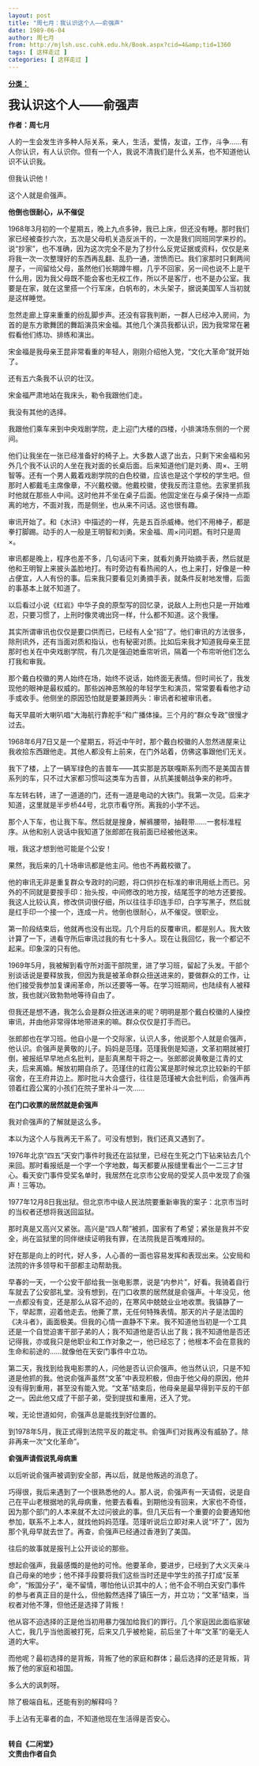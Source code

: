 ```yaml
---
layout: post
title: "周七月：我认识这个人——俞强声"
date: 1989-06-04
author: 周七月
from: http://mjlsh.usc.cuhk.edu.hk/Book.aspx?cid=4&amp;tid=1360
tags: [ 这样走过 ]
categories: [ 这样走过 ]
---
```


<div style="margin: 15px 10px 10px 0px;">
<div>
<span id="ctl00_ContentPlaceHolder1_chapter1_SubjectLabel" style="font-weight:bold;text-decoration:underline;">
   分类：
  </span>
</div>
<p>
<strong>
<font size="5">
    我认识这个人——俞强声
   </font>
</strong>
</p>
<p>
<strong>
   作者：周七月
  </strong>
</p>
<p>
  人的一生会发生许多种人际关系，亲人，生活，爱情，友谊，工作，斗争……有人你认识，有人认识你。但有一个人，我说不清我们是什么关系，也不知道他认识不认识我。
 </p>
<p>
  但我认识他！
 </p>
<p>
  这个人就是俞强声。
 </p>
<p>
<strong>
   他倒也很耐心，从不催促
  </strong>
</p>
<p>
  1968年3月初的一个星期五，晚上九点多钟，我已上床，但还没有睡。那时我们家已经被查抄六次，五次是父母机关造反派干的，一次是我们同班同学来抄的。说“抄家”，也不准确，因为这次完全不是为了抄什么反党证据或资料，仅仅是来将我一次一次整理好的东西再乱翻、乱扔一通，泄愤而已。我们家那时只剩两间屋子，一间留给父母，虽然他们长期蹲牛棚，几乎不回家，另一间也说不上是干什么用，因为我父母既不能会客也无权工作，所以不是客厅，也不是办公室。我要是在家，就在这里搭一个行军床，白帆布的，木头架子，据说美国军人当初就是这样睡觉。
 </p>
<p>
  忽然走廊上穿来重重的纷乱脚步声。还没有容我判断，一群人已经冲入房间，为首的是东方歌舞团的舞蹈演员宋金福。其他几个演员我都认识，因为我常常在暑假看他们练功、排练和演出。
 </p>
<p>
  宋金福是我母亲王昆非常看重的年轻人，刚刚介绍他入党，“文化大革命”就开始了。
 </p>
<p>
  还有五六条我不认识的壮汉。
 </p>
<p>
  宋金福严肃地站在我床头，勒令我跟他们走。
 </p>
<p>
  我没有其他的选择。
 </p>
<p>
  我跟他们乘车来到中央戏剧学院，走上迎门大楼的四楼，小排演场东侧的一个房间。
 </p>
<p>
  他们让我坐在一张已经准备好的椅子上。大多数人退了出去，只剩下宋金福和另外几个我不认识的人坐在我对面的长桌后面。后来知道他们是刘勇、周×、王明智等。还有一个男人戴着戏剧学院的白色校徽，应该也是这个学校的学生吧。但那时人都戴毛主席像章，不兴戴校徽。他戴校徽，使我反而注意他。去家里抓我时他就在那些人中间。这时他并不坐在桌子后面。他固定坐在与桌子保持一点距离的地方，不面对我，而是侧坐，也从来不问话。这也很有趣。
 </p>
<p>
  审讯开始了。和《水浒》中描述的一样，先是五百杀威棒。他们不用棒子，都是拳打脚踢。动手的人一般是王明智和刘勇。宋金福、周×问问题。有时只是周×。
 </p>
<p>
  审讯都是晚上，程序也差不多，几句话问下来，就看刘勇开始摘手表，然后就是他和王明智上来披头盖脸地打。有时旁边有看热闹的人，也上来打，好像是一种占便宜，人人有份的事。后来我只要看见刘勇摘手表，就条件反射地发懵，后面的事基本上就不知道了。
 </p>
<p>
  以后看过小说《红岩》中华子良的原型写的回忆录，说敌人上刑也只是一开始难忍，只要习惯了，上刑时像灵魂出窍一样，什么都不知道。这个我懂。
 </p>
<p>
  其实所谓审讯也仅仅是要口供而已，已经有人全“招”了。他们审讯的方法很多，除刑讯外，还有当面对质和指认，也有秘密对质。比如后来我才知道我母亲王昆那时也关在中央戏剧学院，有几次是强迫她垂帘听讯，隔着一个布帘听他们怎么打我和审我。
 </p>
<p>
  那个戴白校徽的男人始终在场，始终不说话，始终面无表情。但时间长了，我发现他的眼神是最权威的。那些凶神恶煞般的年轻学生和演员，常常要看看他才动手或收手。他侧坐的原因恐怕就是要兼顾两头：审讯者和被审讯者。
 </p>
<p>
  每天早晨听大喇叭唱“大海航行靠舵手”和广播体操。三个月的“群众专政”很慢才过去。
 </p>
<p>
  1968年6月7日又是一个星期五，将近中午时，那个戴白校徽的人忽然进屋来让我收拾东西跟他走。其他人都没有上前来，在门外站着，仿佛这事跟他们无关。
 </p>
<p>
  我下了楼，上了一辆军绿色的吉普车——其实那是苏联嘎斯系列而不是美国吉普系列的车，只不过大家都习惯叫这类车为吉普，从抗美援朝战争来的称呼。
 </p>
<p>
  车左转右转，进了一道道的门，还有一道是电动的大铁门。我第一次见。后来才知道，这里就是半步桥44号，北京市看守所。离我的小学不远。
 </p>
<p>
  那个人下车，也让我下车。然后就是搜身，解裤腰带，抽鞋带……一套标准程序。从他和别人说话中我知道了张郎郎在我前面已经被他送来。
 </p>
<p>
  哦，我这才想到他可能是个公安！
 </p>
<p>
  果然，我后来的几十场审讯都是他主问。他也不再戴校徽了。
 </p>
<p>
  他的审讯无非是重复群众专政时的问题，将口供抄在标准的审讯用纸上而已。另外的不同就是要按手印：抬头按，中间修改的地方按，结尾签字的地方还要按。我这人比较认真，修改供词很仔细，所以往往手印连手印，白字写黑子，然后就是红手印一个接一个，连成一片。他倒也很耐心，从不催促。很职业。
 </p>
<p>
  第一阶段结束后，他就再也没有出现。几个月后的反覆审讯，都是别人。我大致计算了一下，进看守所后审讯过我的有七十多人。现在让我回忆，我一个都记不起来。印象深的只有他。
 </p>
<p>
  1969年5月，我被解到看守所对面干部院里，进了学习班，留起了头发。干部个别谈话说是要释放我，但因为我是被革命群众扭送进来的，要做群众的工作，让他们接受我参加复课闹革命，所以还要等一等。在学习班期间，也陆续有人被释放，我也就兴致勃勃地等待自由了。
 </p>
<p>
  但我还是想不通，我怎么会是群众扭送进来的呢？明明是那个戴白校徽的人操控审讯，并由他非常得体地带进来的嘛。群众仅仅是打手而已。
 </p>
<p>
  张郎郎也在学习班。他自小是一个交际家，认识人多，他说那个人就是俞强声，他认识。俞强声是黄敬的儿子。妈妈是范瑾。范瑾我倒是知道，文革初期就被打倒，被报纸早早地点名批判，是彭真黑帮干将之一。张郎郎说黄敬是江青的丈夫，后来离婚。解放初期自杀了。范瑾住的红霞公寓是那时候北京比较新的干部宿舍，在王府井边上。那时批斗大会盛行，往往是范瑾被大会批判后，俞强声再领着红霞公寓的小孩们在院子里补斗一次……
 </p>
<p>
<strong>
   在门口收票的居然就是俞强声
  </strong>
</p>
<p>
  我对俞强声的了解就是这么多。
 </p>
<p>
  本以为这个人与我再无干系了。可没有想到，我们还真又遇到了。
 </p>
<p>
  1976年北京“四五”天安门事件时我还在监狱里，已经在生死之门下钻来钻去几个来回。那时看报纸是一个字一个字地数，每天都要从报缝里看出个一二三才甘心。看天安门事件受奖名单时，我居然在北京市公安局的受奖人员中发现了俞强声！三等功。
 </p>
<p>
  1977年12月8日我出狱。但北京市中级人民法院要重新审我的案子：北京市当时的当权者还想将我送回监狱。
 </p>
<p>
  那时真是又高兴又紧张。高兴是“四人帮”被抓，国家有了希望；紧张是我并不安全，尚在监狱里的同伴继续证明我有罪，在法院我是百嘴难辩的。
 </p>
<p>
  好在那是向上的时代，好人多，人心善的一面也容易发挥和表现出来。公安局和法院的许多领导和干部都主动帮助我。
 </p>
<p>
  早春的一天，一个公安干部给我一张电影票，说是“内参片”，好看。我骑着自行车就去了公安部礼堂。没有想到，在门口收票的居然就是俞强声。十年没见，他一点都没有变，还是那么从容不迫的，在寒风中兢兢业业地收票。我镇静了一下，举起票，迎着他走去。他撕了票，无任何特殊表情。那天的片子是法国的《决斗者》，画面极美。但我的心情一直静不下来。我不知道他当初是一个工具还是一个自觉迫害干部子弟的人；我不知道他是否认出了我；我不知道他是否还记得我，亦或我只是他职业和工作对象之一，他已经忘了；他根本不会在意我的生命和前途的……就像他在天安门事件中立功。
 </p>
<p>
  第二天，我找到给我电影票的人，问他是否认识俞强声。他当然认识，只是不知道是他抓的我。他说俞强声虽然“文革”中表现积极，但由于他父母的原因，他并没有得到重用，甚至没有能入党。“文革”结束后，他母亲是最早得到平反的干部之一。因此他又成了干部子弟，受到提拔和重用，还入了党。
 </p>
<p>
  唉，无论世道如何，俞强声总是能找到好位置的。
 </p>
<p>
  到1978年5月，我正式得到法院平反的裁定书。俞强声们对我再没有威胁了。除非再来一次“文化革命”。
 </p>
<p>
<strong>
   俞强声请假说乳母病重
  </strong>
</p>
<p>
  以后听说俞强声被调到安全部，再以后，就是他叛逃的消息了。
 </p>
<p>
  巧得很，我后来遇到了一个很熟悉他的人。那人说，俞强声有一天请假，说是自己在平山老根据地的乳母病重，他要去看看。到期他没有回来，大家也不奇怪，因为那个部门的人本来就不太过问彼此的事。但几天后有一个重要的会要通知他参加，联系不上本人，就找他妈妈范瑾。范瑾听说后立即对来人说“坏了”，因为那个乳母早就去世了。再查，俞强声已经通过香港到了美国。
 </p>
<p>
  往后的故事就是报刊上公开谈论的那些。
 </p>
<p>
  想起俞强声，我最感慨的是他的可怜。他要革命，要进步，已经到了大义灭亲斗自己母亲的地步；他不择手段要将我们这些当时还是中学生的孩子打成“反革命”，“叛国分子”，毫不留情，哪怕他认识其中的人；他不会不明白天安门事件的参与者真正目的是什么，但他毅然选择了镇压一方，并立功；“文革”结束，当权者对他不薄，但他还是选择了背叛！
 </p>
<p>
  他从容不迫选择的正是他当初用暴力强加给我们的罪行。几个家庭因此面临家破人亡，我几乎当他面被打死，后来又几乎被枪毙，前后坐了十年“文革”的毫无人道的大牢。
 </p>
<p>
  而他呢？最初选择的是背叛，背叛了他的家庭和群体；最后选择的还是背叛，背叛了他的家庭和祖国。
 </p>
<p>
  多么大的讽刺呀。
 </p>
<p>
  除了极端自私，还能有别的解释吗？
 </p>
<p>
  手上沾有无辜者的血，不知道他现在生活得是否安心。
 </p>
<p>
<br/>
<strong>
   转自《二闲堂》
   <br/>
   文责由作者自负
  </strong>
</p>
</div>
